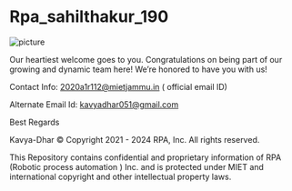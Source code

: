 # Rpa_sahilthakur_190


![picture](https://github.com/MIETDevelopers/RPA_Lab_112_Kavya_Dhar/blob/main/BrandEvo_loop.gif)






Our heartiest welcome goes to you. Congratulations on being part of our growing and dynamic team here! We’re honored to have you with us!

Contact Info: 2020a1r112@mietjammu.in ( official email ID)

Alternate Email Id: kavyadhar051@gmail.com

Best Regards

Kavya-Dhar © Copyright 2021 - 2024 RPA, Inc. All rights reserved.

This Repository contains confidential and proprietary information of RPA (Robotic process automation ) Inc. and is protected under MIET and international copyright and other intellectual property laws.
